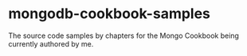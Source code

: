 mongodb-cookbook-samples
========================

The source code samples by chapters for the Mongo Cookbook being currently authored by me. 
